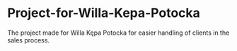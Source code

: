# Project-for-Willa-Kepa-Potocka
The project made for Willa Kępa Potocka for easier handling of clients in the sales process. 
